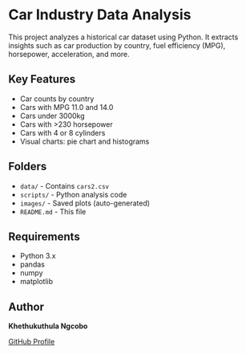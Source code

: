 # Car Industry Data Analysis

This project analyzes a historical car dataset using Python. It extracts insights such as car production by country, fuel efficiency (MPG), horsepower, acceleration, and more.

## Key Features
- Car counts by country
- Cars with MPG 11.0 and 14.0
- Cars under 3000kg
- Cars with >230 horsepower
- Cars with 4 or 8 cylinders
- Visual charts: pie chart and histograms

## Folders
- `data/` - Contains `cars2.csv`
- `scripts/` - Python analysis code
- `images/` - Saved plots (auto-generated)
- `README.md` - This file

## Requirements
- Python 3.x
- pandas
- numpy
- matplotlib

## Author
**Khethukuthula Ngcobo**

[GitHub Profile](https://github.com/itskhethon)
